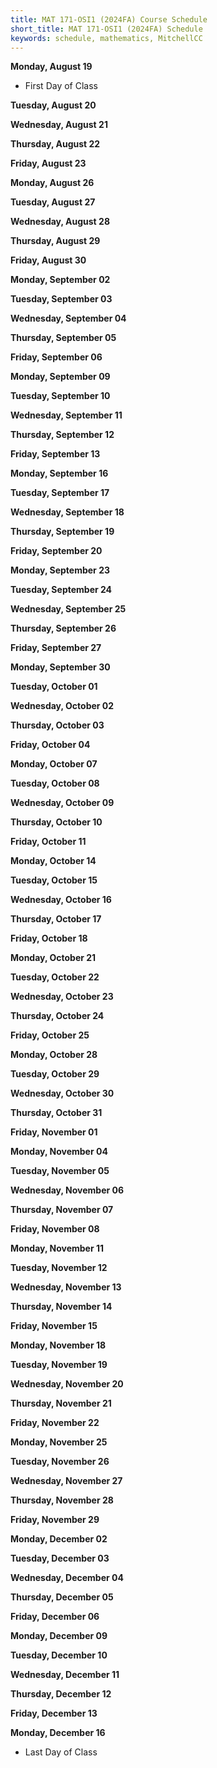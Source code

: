 ```yaml
---
title: MAT 171-OSI1 (2024FA) Course Schedule
short_title: MAT 171-OSI1 (2024FA) Schedule
keywords: schedule, mathematics, MitchellCC
---
```


**Monday, August 19**
- First Day of Class

**Tuesday, August 20**

**Wednesday, August 21**

**Thursday, August 22**

**Friday, August 23**

**Monday, August 26**

**Tuesday, August 27**

**Wednesday, August 28**

**Thursday, August 29**

**Friday, August 30**

**Monday, September 02**

**Tuesday, September 03**

**Wednesday, September 04**

**Thursday, September 05**

**Friday, September 06**

**Monday, September 09**

**Tuesday, September 10**

**Wednesday, September 11**

**Thursday, September 12**

**Friday, September 13**

**Monday, September 16**

**Tuesday, September 17**

**Wednesday, September 18**

**Thursday, September 19**

**Friday, September 20**

**Monday, September 23**

**Tuesday, September 24**

**Wednesday, September 25**

**Thursday, September 26**

**Friday, September 27**

**Monday, September 30**

**Tuesday, October 01**

**Wednesday, October 02**

**Thursday, October 03**

**Friday, October 04**

**Monday, October 07**

**Tuesday, October 08**

**Wednesday, October 09**

**Thursday, October 10**

**Friday, October 11**

**Monday, October 14**

**Tuesday, October 15**

**Wednesday, October 16**

**Thursday, October 17**

**Friday, October 18**

**Monday, October 21**

**Tuesday, October 22**

**Wednesday, October 23**

**Thursday, October 24**

**Friday, October 25**

**Monday, October 28**

**Tuesday, October 29**

**Wednesday, October 30**

**Thursday, October 31**

**Friday, November 01**

**Monday, November 04**

**Tuesday, November 05**

**Wednesday, November 06**

**Thursday, November 07**

**Friday, November 08**

**Monday, November 11**

**Tuesday, November 12**

**Wednesday, November 13**

**Thursday, November 14**

**Friday, November 15**

**Monday, November 18**

**Tuesday, November 19**

**Wednesday, November 20**

**Thursday, November 21**

**Friday, November 22**

**Monday, November 25**

**Tuesday, November 26**

**Wednesday, November 27**

**Thursday, November 28**

**Friday, November 29**

**Monday, December 02**

**Tuesday, December 03**

**Wednesday, December 04**

**Thursday, December 05**

**Friday, December 06**

**Monday, December 09**

**Tuesday, December 10**

**Wednesday, December 11**

**Thursday, December 12**

**Friday, December 13**

**Monday, December 16**
- Last Day of Class
